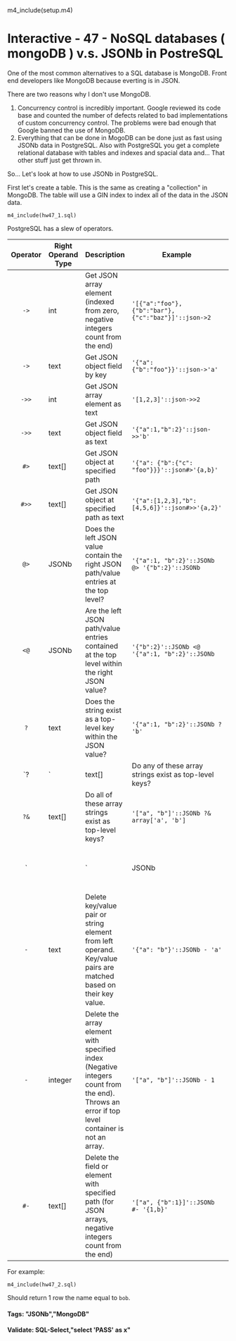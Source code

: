 
m4_include(setup.m4)

# Interactive - 47 - NoSQL databases ( mongoDB ) v.s. JSONb in PostreSQL

One of the most common alternatives to a SQL database is MongoDB.
Front end developers like MongoDB because everting is in JSON.

There are two reasons why I don't use MongoDB.

1. Concurrency control is incredibly important.  Google reviewed
its code base and counted the number of defects related to bad 
implementations of custom concurrency control.   The problems
were bad enough that Google banned the use of MongoDB.
2. Everything that can be done in MogoDB can be done just as
fast using JSONb data in PostgreSQL.  Also with PostgreSQL
you get a complete relational database with tables and
indexes and spacial data and...   That other stuff just
get thrown in.

So... Let's look at how to use JSONb in PostgreSQL.

First let's create a table.  This is the same as creating a "collection" 
in MongoDB.  The table will use a GIN index to index all of the 
data in the JSON data.

```
m4_include(hw47_1.sql)
```

PostgreSQL has a slew of operators. 



| Operator | Right Operand Type | Description                                                                                        | Example                                             | Example Result  |
|:--------:|--------------------|----------------------------------------------------------------------------------------------------|-----------------------------------------------------|-----------------|
| `->`     | int                | Get JSON array element (indexed from zero, negative integers count from the end)                   | `'[{"a":"foo"},{"b":"bar"},{"c":"baz"}]'::json->2`  | `{"c":"baz"}`   |
| `->`     | text               | Get JSON object field by key                                                                       | `'{"a": {"b":"foo"}}'::json->'a'`                   | `{"b":"foo"}`   |
| `->>`    | int                | Get JSON array element as text                                                                     | `'[1,2,3]'::json->>2`                               | `3`             |
| `->>`    | text               | Get JSON object field as text                                                                      | `'{"a":1,"b":2}'::json->>'b'`                       | `2`             |
| `#>`     | text[]             | Get JSON object at specified path                                                                  | `'{"a": {"b":{"c": "foo"}}}'::json#>'{a,b}'`        | `{"c": "foo"}`  |
| `#>>`    | text[]             | Get JSON object at specified path as text                                                          | `'{"a":[1,2,3],"b":[4,5,6]}'::json#>>'{a,2}'`       | `3`             |
| `@>`     | JSONb              | Does the left JSON value contain the right JSON path/value entries at the top level?               | `'{"a":1, "b":2}'::JSONb @> '{"b":2}'::JSONb`       |    |
| `<@`     | JSONb              | Are the left JSON path/value entries contained at the top level within the right JSON value?       | `'{"b":2}'::JSONb <@ '{"a":1, "b":2}'::JSONb`       |    |
| `?`      | text               | Does the string exist as a top-level key within the JSON value?                                    | `'{"a":1, "b":2}'::JSONb ? 'b'`                     |    |
| `?|`     | text[]             | Do any of these array strings exist as top-level keys?                                             | `'{"a":1, "b":2, "c":3}'::JSONb ?| array['b', 'c']` |    |
| `?&`     | text[]             | Do all of these array strings exist as top-level keys?                                             | `'["a", "b"]'::JSONb ?& array['a', 'b']`            |    |
| `||`     | JSONb              | Concatenate two JSONb values into a new JSONb value                                                | `'["a", "b"]'::JSONb || '["c", "d"]'::JSONb`        |    |
| `-`      | text               | Delete key/value pair or string element from left operand. Key/value pairs are matched based on their key value. | `'{"a": "b"}'::JSONb - 'a'`           |    |
| `-`      | integer            | Delete the array element with specified index (Negative integers count from the end). Throws an error if top level container is not an array. | `'["a", "b"]'::JSONb - 1` |    |
| `#-`     | text[]             | Delete the field or element with specified path (for JSON arrays, negative integers count from the end) | `'["a", {"b":1}]'::JSONb #- '{1,b}'`           |    |


For example:

```
m4_include(hw47_2.sql)
```

Should return 1 row the name equal to `bob`.


#### Tags: "JSONb","MongoDB"

#### Validate: SQL-Select,"select 'PASS' as x"

